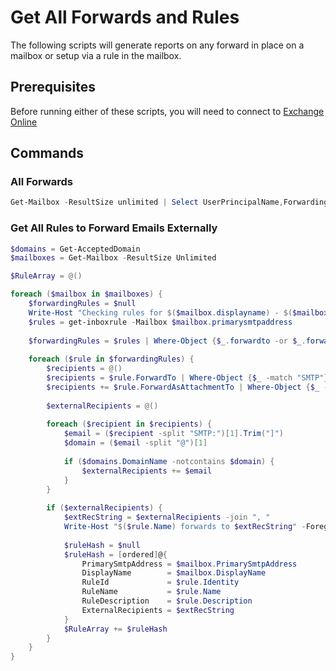 # Get All Forwards and Rules

The following scripts will generate reports on any forward in place on a mailbox or setup via a rule in the mailbox.

## Prerequisites

Before running either of these scripts, you will need to connect to [Exchange Online](../1%20Global/ExchangeOnlineManagement.md)

## Commands

### All Forwards

```PowerShell
Get-Mailbox -ResultSize unlimited | Select UserPrincipalName,ForwardingSmtpAddress,DeliverToMailboxAndForward | where {$Null -ne $_.ForwardingSmtpAddress} | Export-Csv C:\Temp\Forwards.csv -NoTypeInformation
```

### Get All Rules to Forward Emails Externally

```PowerShell
$domains = Get-AcceptedDomain
$mailboxes = Get-Mailbox -ResultSize Unlimited

$RuleArray = @()

foreach ($mailbox in $mailboxes) {
    $forwardingRules = $null
    Write-Host "Checking rules for $($mailbox.displayname) - $($mailbox.primarysmtpaddress)" -foregroundColor Green
    $rules = get-inboxrule -Mailbox $mailbox.primarysmtpaddress
     
    $forwardingRules = $rules | Where-Object {$_.forwardto -or $_.forwardasattachmentto}
 
    foreach ($rule in $forwardingRules) {
        $recipients = @()
        $recipients = $rule.ForwardTo | Where-Object {$_ -match "SMTP"}
        $recipients += $rule.ForwardAsAttachmentTo | Where-Object {$_ -match "SMTP"}
     
        $externalRecipients = @()
 
        foreach ($recipient in $recipients) {
            $email = ($recipient -split "SMTP:")[1].Trim("]")
            $domain = ($email -split "@")[1]
 
            if ($domains.DomainName -notcontains $domain) {
                $externalRecipients += $email
            }    
        }
 
        if ($externalRecipients) {
            $extRecString = $externalRecipients -join ", "
            Write-Host "$($rule.Name) forwards to $extRecString" -ForegroundColor Yellow
 
            $ruleHash = $null
            $ruleHash = [ordered]@{
                PrimarySmtpAddress = $mailbox.PrimarySmtpAddress
                DisplayName        = $mailbox.DisplayName
                RuleId             = $rule.Identity
                RuleName           = $rule.Name
                RuleDescription    = $rule.Description
                ExternalRecipients = $extRecString
            }
            $RuleArray += $ruleHash
        }
    }
}
```
